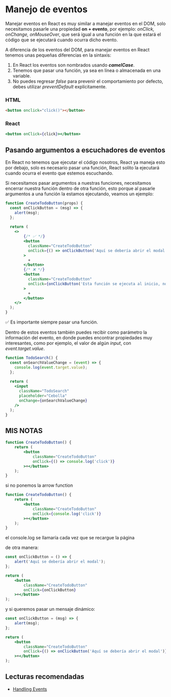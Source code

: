 # Manejo de eventos

Manejar eventos en React es muy similar a manejar eventos en el DOM, solo necesitamos pasarle una propiedad **on + evento**, por ejemplo: *onClick, onChange, onMouseOve*r, que será igual a una función en la que estará el código que se ejecutará cuando ocurra dicho evento.

A diferencia de los eventos del DOM, para manejar eventos en React tenemos unas pequeñas diferencias en la sintaxis:

1. En React los eventos son nombrados usando ***camelCase***.
2. Tenemos que pasar una función, ya sea en línea o almacenada en una variable.
3. No puedes regresar *false* para prevenir el comportamiento por defecto, debes utilizar *preventDefault* explícitamente.

### HTML

```html
<button onclick="click()"></button>
```

### React
```jsx
<button onClick={click}></button>
```

## Pasando argumentos a escuchadores de eventos

En React no tenemos que ejecutar el código nosotros, React ya maneja esto por debajo, solo es necesario pasar una función, React solito la ejecutará cuando ocurra el evento que estemos escuchando.

Si necesitamos pasar argumentos a nuestras funciones, necesitamos encerrar nuestra función dentro de otra función, esto porque al pasarle argumentos a una función la estamos ejecutando, veamos un ejemplo:

```jsx
function CreateTodoButton(props) {
  const onClickButton = (msg) => {
    alert(msg);
  };
  
  return (
    <>
        {/* ✅ */}
        <button
          className="CreateTodoButton"
          onClick={() => onClickButton('Aquí se debería abrir el modal')}
        >
          +
        </button>
        {/* ❌ */}
        <button
          className="CreateTodoButton"
          onClick={onClickButton('Esta función se ejecuta al inicio, no al presionar el botón'}
        >
          +
        </button>
    </>
  );
}

```

✅ Es importante siempre pasar una función.

Dentro de estos eventos también puedes recibir como parámetro la información del evento, en donde puedes encontrar propiedades muy interesantes, como por ejemplo, el valor de algún *input*, con *event.target.value*.

```jsx
function TodoSearch() {
  const onSearchValueChange = (event) => {
    console.log(event.target.value);
  };
  
  return (
    <input
      className="TodoSearch"
      placeholder="Cebolla"
      onChange={onSearchValueChange}
    />
  );
}
```

## MIS NOTAS

```jsx
function CreateTodoButton() {
    return (
        <button 
            className="CreateTodoButton"
            onClick={() => console.log('click')}
        >+</button>
    );
}
```

si no ponemos la arrow function

```jsx
function CreateTodoButton() {
    return (
        <button 
            className="CreateTodoButton"
            onClick={console.log('click')}
        >+</button>
    );
}
```

el console.log se llamaría cada vez que se recargue la página

de otra manera:

```jsx
const onClickButton = () => {
    alert('Aquí se debería abrir el modal');
};

return (
    <button 
        className="CreateTodoButton"
        onClick={onClickButton}
    >+</button>
);
```
	
y si queremos pasar un mensaje dinámico:

```jsx
const onClickButton = (msg) => {
    alert(msg);
};

return (
    <button 
        className="CreateTodoButton"
        onClick={() => onClickButton('Aquí se debería abrir el modal')}
    >+</button>
);
```

## Lecturas recomendadas

- [Handling Events](https://reactjs.org/docs/handling-events.html)